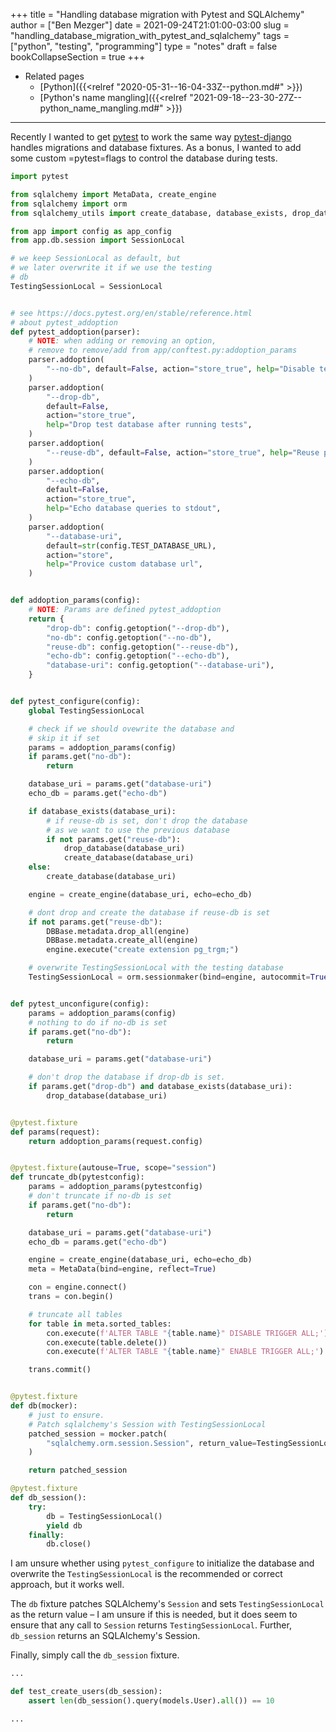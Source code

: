 +++
title = "Handling database migration with Pytest and SQLAlchemy"
author = ["Ben Mezger"]
date = 2021-09-24T21:01:00-03:00
slug = "handling_database_migration_with_pytest_and_sqlalchemy"
tags = ["python", "testing", "programming"]
type = "notes"
draft = false
bookCollapseSection = true
+++

-   Related pages
    -   [Python]({{<relref "2020-05-31--16-04-33Z--python.md#" >}})
    -   [Python's name mangling]({{<relref "2021-09-18--23-30-27Z--python_name_mangling.md#" >}})

---

Recently I wanted to get [pytest](https://docs.pytest.org/) to work the same way [pytest-django](https://pytest-django.readthedocs.io/en/latest/database.html) handles
migrations and database fixtures. As a bonus, I wanted to add some custom
=pytest=flags to control the database during tests.

```python
import pytest

from sqlalchemy import MetaData, create_engine
from sqlalchemy import orm
from sqlalchemy_utils import create_database, database_exists, drop_database

from app import config as app_config
from app.db.session import SessionLocal

# we keep SessionLocal as default, but
# we later overwrite it if we use the testing
# db
TestingSessionLocal = SessionLocal


# see https://docs.pytest.org/en/stable/reference.html
# about pytest_addoption
def pytest_addoption(parser):
    # NOTE: when adding or removing an option,
    # remove to remove/add from app/conftest.py:addoption_params
    parser.addoption(
        "--no-db", default=False, action="store_true", help="Disable testing database"
    )
    parser.addoption(
        "--drop-db",
        default=False,
        action="store_true",
        help="Drop test database after running tests",
    )
    parser.addoption(
        "--reuse-db", default=False, action="store_true", help="Reuse previous database"
    )
    parser.addoption(
        "--echo-db",
        default=False,
        action="store_true",
        help="Echo database queries to stdout",
    )
    parser.addoption(
        "--database-uri",
        default=str(config.TEST_DATABASE_URL),
        action="store",
        help="Provice custom database url",
    )


def addoption_params(config):
    # NOTE: Params are defined pytest_addoption
    return {
        "drop-db": config.getoption("--drop-db"),
        "no-db": config.getoption("--no-db"),
        "reuse-db": config.getoption("--reuse-db"),
        "echo-db": config.getoption("--echo-db"),
        "database-uri": config.getoption("--database-uri"),
    }


def pytest_configure(config):
    global TestingSessionLocal

    # check if we should ovewrite the database and
    # skip it if set
    params = addoption_params(config)
    if params.get("no-db"):
        return

    database_uri = params.get("database-uri")
    echo_db = params.get("echo-db")

    if database_exists(database_uri):
        # if reuse-db is set, don't drop the database
        # as we want to use the previous database
        if not params.get("reuse-db"):
            drop_database(database_uri)
            create_database(database_uri)
    else:
        create_database(database_uri)

    engine = create_engine(database_uri, echo=echo_db)

    # dont drop and create the database if reuse-db is set
    if not params.get("reuse-db"):
        DBBase.metadata.drop_all(engine)
        DBBase.metadata.create_all(engine)
        engine.execute("create extension pg_trgm;")

    # overwrite TestingSessionLocal with the testing database
    TestingSessionLocal = orm.sessionmaker(bind=engine, autocommit=True, autoflush=True)


def pytest_unconfigure(config):
    params = addoption_params(config)
    # nothing to do if no-db is set
    if params.get("no-db"):
        return

    database_uri = params.get("database-uri")

    # don't drop the database if drop-db is set.
    if params.get("drop-db") and database_exists(database_uri):
        drop_database(database_uri)


@pytest.fixture
def params(request):
    return addoption_params(request.config)


@pytest.fixture(autouse=True, scope="session")
def truncate_db(pytestconfig):
    params = addoption_params(pytestconfig)
    # don't truncate if no-db is set
    if params.get("no-db"):
        return

    database_uri = params.get("database-uri")
    echo_db = params.get("echo-db")

    engine = create_engine(database_uri, echo=echo_db)
    meta = MetaData(bind=engine, reflect=True)

    con = engine.connect()
    trans = con.begin()

    # truncate all tables
    for table in meta.sorted_tables:
        con.execute(f'ALTER TABLE "{table.name}" DISABLE TRIGGER ALL;')
        con.execute(table.delete())
        con.execute(f'ALTER TABLE "{table.name}" ENABLE TRIGGER ALL;')

    trans.commit()


@pytest.fixture
def db(mocker):
    # just to ensure.
    # Patch sqlalchemy's Session with TestingSessionLocal
    patched_session = mocker.patch(
        "sqlalchemy.orm.session.Session", return_value=TestingSessionLocal
    )

    return patched_session

@pytest.fixture
def db_session():
    try:
        db = TestingSessionLocal()
        yield db
    finally:
        db.close()
```

I am unsure whether using `pytest_configure` to initialize the database and
overwrite the `TestingSessionLocal` is the recommended or correct approach, but
it works well.

The `db` fixture patches SQLAlchemy's `Session` and sets `TestingSessionLocal`
as the return value – I am unsure if this is needed, but it does seem to ensure
that any call to `Session` returns `TestingSessionLocal`. Further, `db_session`
returns an SQLAlchemy's Session.

Finally, simply call the `db_session` fixture.

```python
...

def test_create_users(db_session):
    assert len(db_session().query(models.User).all()) == 10

...
```
